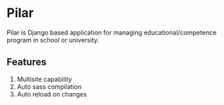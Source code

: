 # Pilar

Pilar is Django based application for managing educational/competence program in school or university.

## Features
1. Multisite capability
2. Auto sass compilation
3. Auto reload on changes
